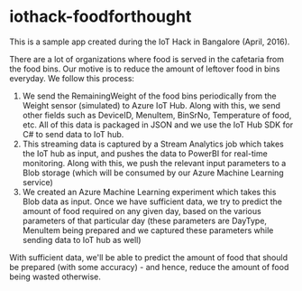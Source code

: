 # iothack-foodforthought

This is a sample app created during the IoT Hack in Bangalore (April, 2016). 

There are a lot of organizations where food is served in the cafetaria from the food bins. Our motive is to reduce the amount of leftover food in bins everyday. We follow this process:

1.  We send the RemainingWeight of the food bins periodically from the Weight sensor (simulated) to Azure IoT Hub. Along with this, we send other fields such as DeviceID, MenuItem, BinSrNo, Temperature of food, etc. All of this data is packaged in JSON and we use the IoT Hub SDK for C# to send data to IoT hub.
2.  This streaming data is captured by a Stream Analytics job which takes the IoT hub as input, and pushes the data to PowerBI for real-time monitoring. Along with this, we push the relevant input parameters to a Blob storage (which will be consumed by our Azure Machine Learning service)
3.  We created an Azure Machine Learning experiment which takes this Blob data as input. Once we have sufficient data, we try to predict the amount of food required on any given day, based on the various parameters of that particular day (these parameters are DayType, MenuItem being prepared and we captured these parameters while sending data to IoT hub as well)

With sufficient data, we'll be able to predict the amount of food that should be prepared (with some accuracy) - and hence, reduce the amount of food being wasted otherwise.
